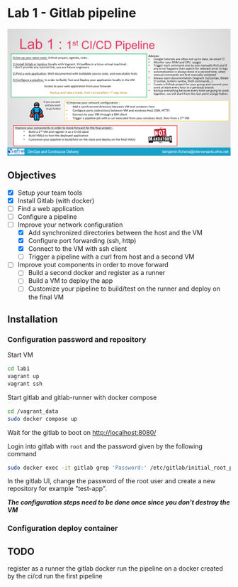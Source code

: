 # Lab 1 - Gitlab pipeline

![Lab 1 instructions](../images/lab1.png)

## Objectives

- [x] Setup your team tools
- [x] Install Gitlab (with docker)
- [ ] Find a web application
- [ ] Configure a pipeline
- [ ] Improve your network configuration
  - [x] Add synchronized directories between the host and the VM
  - [x] Configure port forwarding (ssh, http)
  - [x] Connect to the VM with ssh client
  - [ ] Trigger a pipeline with a curl from host and a second VM
- [ ] Improve yout components in order to move forward
  - [ ] Build a second docker and register as a runner
  - [ ] Build a VM to deploy the app
  - [ ] Customize your pipeline to build/test on the runner and deploy on the final VM

## Installation

### Configuration password and repository

Start VM

```bash
cd lab1
vagrant up
vagrant ssh
```

Start gitlab and gitlab-runner with docker compose

```bash
cd /vagrant_data
sudo docker compose up
```

Wait for the gitlab to boot on <http://localhost:8080/>

Login into gitlab with ```root``` and the password given by the following command

```bash
sudo docker exec -it gitlab grep 'Password:' /etc/gitlab/initial_root_password
```

In the gitlab UI, change the password of the root user and create a new repository for example "test-app".

***The configuration steps need to be done once since you don't destroy the VM***

### Configuration deploy container

<!-- ### Configuration runner

get the ip address of the docker containers

```bash
sudo docker inspect -f '{{range .NetworkSettings.Networks}}{{.IPAddress}}{{end}}' gitlab
```

```bash
sudo docker inspect -f '{{range .NetworkSettings.Networks}}{{.IPAddress}}{{end}}' runner
```

register the runner

```bash
sudo docker exec -it runner gitlab-runner register --url http://ip-gitlab-container:80 --token <token>
```

then enter the info asked -->

## TODO

register as a runner the gitlab docker
run the pipeline on a docker created by the ci/cd
run the first pipeline
